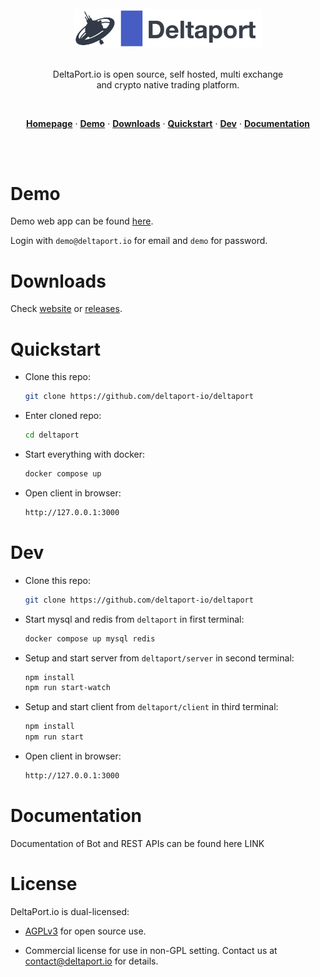 
<div align="center">
  <br/>
  <img src="./client/public/logo-big-dark.png" width="300" />
  <br/>
  <br/>
  <p>
    DeltaPort.io is open source, self hosted, multi exchange <br>
    and crypto native trading platform.
  </p>
  <br/>
  <p>
    <a href="https://deltaport.io"><strong>Homepage</strong></a> ·
    <a href="#demo"><strong>Demo</strong></a> ·
    <a href="#downloads"><strong>Downloads</strong></a> ·
    <a href="#quickstart"><strong>Quickstart</strong></a> ·
    <a href="#dev"><strong>Dev</strong></a> ·
    <a href="#documentation"><strong>Documentation</strong></a>
  </p>
  <br/>
  <br/>
</div>

# Demo

Demo web app can be found [here](https://demo.deltaport.io).

Login with `demo@deltaport.io` for email and `demo` for password.

# Downloads

Check [website](https://deltaport.io) or [releases](https://github.com/Deltaport-io/deltaport/releases).

# Quickstart

- Clone this repo: 
  ```sh
  git clone https://github.com/deltaport-io/deltaport
  ```
- Enter cloned repo:
  ```sh
  cd deltaport
  ```
- Start everything with docker:
  ```sh
  docker compose up
  ```
- Open client in browser:
  ```sh
  http://127.0.0.1:3000
  ```

# Dev

- Clone this repo: 
  ```sh
  git clone https://github.com/deltaport-io/deltaport
  ```
- Start mysql and redis from `deltaport` in first terminal:
  ```sh
  docker compose up mysql redis
  ```
- Setup and start server from `deltaport/server` in second terminal:
  ```sh
  npm install
  npm run start-watch
  ```
- Setup and start client from `deltaport/client` in third terminal:
  ```sh
  npm install
  npm run start
  ```
- Open client in browser:
  ```sh
  http://127.0.0.1:3000
  ```

# Documentation

Documentation of Bot and REST APIs can be found here LINK

# License

DeltaPort.io is dual-licensed:

* [AGPLv3](https://opensource.org/licenses/AGPL-3.0) for open source use.

* Commercial license for use in non-GPL setting. Contact us at contact@deltaport.io for details.
